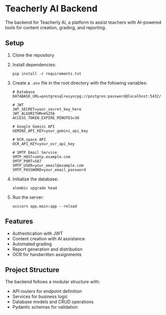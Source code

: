 # Teacherly AI Backend

The backend for Teacherly AI, a platform to assist teachers with AI-powered tools for content creation, grading, and reporting.

## Setup

1. Clone the repository
2. Install dependencies:
   ```
   pip install -r requirements.txt
   ```
3. Create a `.env` file in the root directory with the following variables:
   ```
   # Database
   DATABASE_URL=postgresql+asyncpg://postgres:password@localhost:5432/teacherly

   # JWT
   JWT_SECRET=your_secret_key_here
   JWT_ALGORITHM=HS256
   ACCESS_TOKEN_EXPIRE_MINUTES=30

   # Google Gemini API
   GEMINI_API_KEY=your_gemini_api_key

   # OCR.space API
   OCR_API_KEY=your_ocr_api_key

   # SMTP Email Service
   SMTP_HOST=smtp.example.com
   SMTP_PORT=587
   SMTP_USER=your_email@example.com
   SMTP_PASSWORD=your_email_password
   ```

4. Initialize the database:
   ```
   alembic upgrade head
   ```

5. Run the server:
   ```
   uvicorn app.main:app --reload
   ```

## Features

- Authentication with JWT
- Content creation with AI assistance
- Automated grading
- Report generation and distribution
- OCR for handwritten assignments

## Project Structure

The backend follows a modular structure with:
- API routers for endpoint definition
- Services for business logic
- Database models and CRUD operations
- Pydantic schemas for validation 